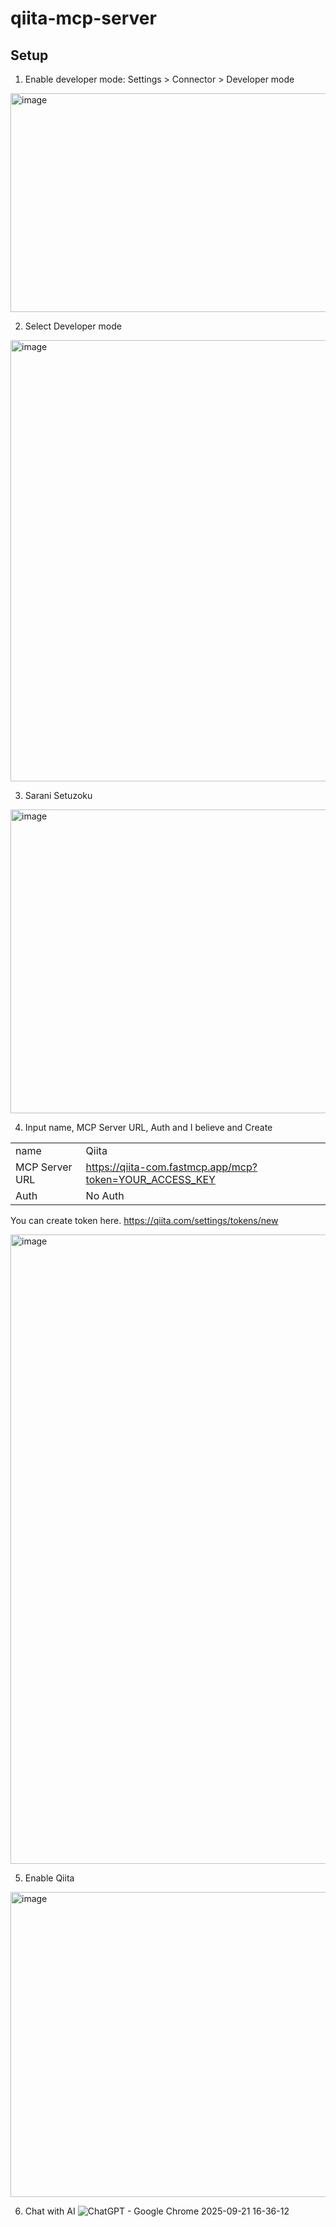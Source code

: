 # qiita-mcp-server

## Setup

1. Enable developer mode: Settings > Connector > Developer mode

<img width="1049" height="350" alt="image" src="https://github.com/user-attachments/assets/7cb6241f-35a1-471d-9629-085216204bda" />

2. Select Developer mode

<img width="1039" height="706" alt="image" src="https://github.com/user-attachments/assets/5376101c-9d25-457b-97e5-da1541bb8527" />

3. Sarani Setuzoku
<img width="1120" height="486" alt="image" src="https://github.com/user-attachments/assets/04e14593-013e-4a37-b14b-843a46574c2d" />

4. Input name, MCP Server URL, Auth and I believe and Create

|                |                                                         | 
| -------------- | ------------------------------------------------------- | 
| name           | Qiita                                                   | 
| MCP Server URL | https://qiita-com.fastmcp.app/mcp?token=YOUR_ACCESS_KEY | 
| Auth           | No Auth                                                 | 

You can create token here. https://qiita.com/settings/tokens/new
 
<img width="725" height="1007" alt="image" src="https://github.com/user-attachments/assets/40c91f4a-b227-44d0-a2cb-a04246f8818b" />

5. Enable Qiita

<img width="1079" height="488" alt="image" src="https://github.com/user-attachments/assets/8b8e7d46-6120-4362-8456-b7d90fc264f9" />

6. Chat with AI
![ChatGPT - Google Chrome 2025-09-21 16-36-12](https://github.com/user-attachments/assets/adf11f18-7f83-4c10-9205-232facc3a2c3)

